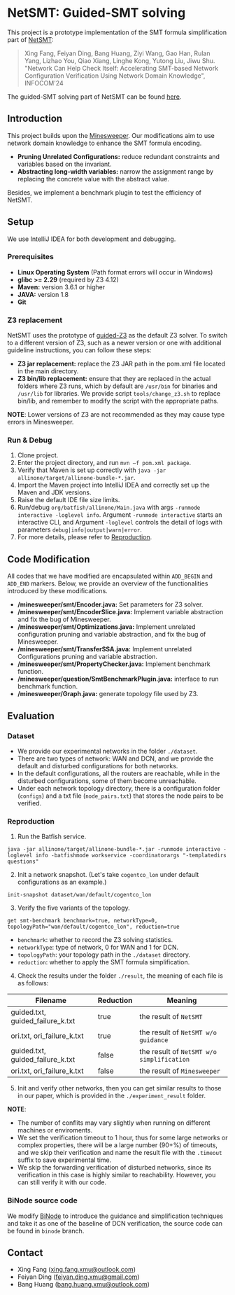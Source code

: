 # NetSMT: Guided-SMT solving
This project is a prototype implementation of the SMT formula simplification part of [NetSMT](https://sngroup.org.cn/work/pdf/NetSMT-INFOCOM24.pdf):
> Xing Fang, Feiyan Ding, Bang Huang, Ziyi Wang, Gao Han, Rulan Yang, Lizhao You, Qiao Xiang,
Linghe Kong, Yutong Liu, Jiwu Shu. "Network Can Help Check Itself: Accelerating SMT-based Network
Configuration Verification Using Network Domain Knowledge", INFOCOM'24

The guided-SMT solving part of NetSMT can be found [here](https://github.com/FangStars/z3_network_guided).


## Introduction
This project builds upon the [Minesweeper](https://github.com/batfish/batfish/releases/tag/2021-03-16-minesweeper).
Our modifications aim to use network domain knowledge to enhance the SMT formula encoding.
- **Pruning Unrelated Configurations:** reduce redundant constraints and variables based on the invariant.
- **Abstracting long-width variables:** narrow the  assignment range by replacing the concrete value with the abstract value.

Besides, we implement a benchmark plugin to test the efficiency of NetSMT.

## Setup
We use IntelliJ IDEA for both development and debugging.

### Prerequisites
- **Linux Operating System** (Path format errors will occur in Windows)
- **glibc >= 2.29** (required by Z3 4.12)
- **Maven:** version 3.6.1 or higher
- **JAVA:** version 1.8
- **Git**

### Z3 replacement
NetSMT uses the prototype of [guided-Z3]() as the default Z3 solver. To switch to a different version of Z3, such as
a newer version or one with additional guideline instructions, you can follow these steps:
- **Z3 jar replacement:** replace the Z3 JAR path in the pom.xml file located in the main directory.
- **Z3 bin/lib replacement:** ensure that they are replaced in the actual folders where Z3 runs,
  which by default are `/usr/bin` for binaries and `/usr/lib` for libraries. We provide script
  `tools/change_z3.sh` to replace bin/lib, and remember to modify the script with the appropriate paths.

**NOTE**: Lower versions of Z3 are not recommended as they may cause type errors in Minesweeper.

### Run & Debug
1. Clone project.
2. Enter the project directory, and run `mvn –f pom.xml package`.
3. Verify that Maven is set up correctly with `java -jar allinone/target/allinone-bundle-*.jar`.
4. Import the Maven project into IntelliJ IDEA and correctly set up the Maven and JDK versions.
5. Raise the default IDE file size limits.
6. Run/debug `org/batfish/allinone/Main.java` with args `-runmode interactive -loglevel info`.
   Argument `-runmode interactive` starts an interactive CLI, and Argument `-loglevel`
   controls the detail of logs with parameters `debug|info|output|warn|error`.
7. For more details, please refer to [Reproduction](#reproduction).

## Code Modification
All codes that we have modified are encapsulated within `ADD_BEGIN` and `ADD_END` markers.
Below, we provide an overview of the functionalities introduced by these modifications.
- **/minesweeper/smt/Encoder.java:** Set parameters for Z3 solver.
- **/minesweeper/smt/EncoderSlice.java:** Implement variable abstraction and fix the bug of Minesweeper.
- **/minesweeper/smt/Optimizations.java:** Implement unrelated configuration pruning and variable abstraction,
  and fix the bug of Minesweeper.
- **/minesweeper/smt/TransferSSA.java:** Implement unrelated Configurations pruning and variable abstraction.
- **/minesweeper/smt/PropertyChecker.java:** Implement benchmark function.
- **/minesweeper/question/SmtBenchmarkPlugin.java:** interface to run benchmark function.
- **/minesweeper/Graph.java:** generate topology file used by Z3.

## Evaluation
### Dataset
- We provide our experimental networks in the folder `./dataset`.
- There are two types of network: WAN and DCN, and we provide the default and disturbed configurations for both networks. 
- In the default configurations, all the routers are reachable, while in the disturbed configurations, some of them become unreachable.
- Under each network topology directory, there is a configuration folder (`configs`) and a txt file (`node_pairs.txt`) that stores the node pairs to be verified.

### Reproduction
1. Run the Batfish service.
```
java -jar allinone/target/allinone-bundle-*.jar -runmode interactive -loglevel info -batfishmode workservice -coordinatorargs "-templatedirs questions"
```
2. Init a network snapshot. (Let's take `cogentco_lon` under default configurations as an example.)
```
init-snapshot dataset/wan/default/cogentco_lon
```
3. Verify the five variants of the topology.
```
get smt-benchmark benchmark=true, networkType=0, topologyPath="wan/default/cogentco_lon", reduction=true
```
- `benchmark`: whether to record the Z3 solving statistics.
- `networkType`: type of network, 0 for WAN and 1 for DCN.
- `topologyPath`: your topology path in the `./dataset` directory. 
- `reduction`: whether to apply the SMT formula simplification.
4. Check the results under the folder `./result`, the meaning of each file is as follows:

| Filename | Reduction | Meaning |
| ---- | ---- | ---- |
| guided.txt, guided_failure_k.txt | true | the result of `NetSMT` | 
| ori.txt, ori_failure_k.txt | true | the result of `NetSMT w/o guidance` |
| guided.txt, guided_failure_k.txt | false | the result of `NetSMT w/o simplification` |
| ori.txt, ori_failure_k.txt | false | the result of `Minesweeper` |

5. Init and verify other networks, then you can get similar results to those in our paper, which is provided in the `./experiment_result` folder.

**NOTE**: 
- The number of conflits may vary slightly when running on different machines or enviroments.
- We set the verification timeout to 1 hour, thus for some large networks or complex properties, there will be a large number (90+%) of timeouts, and we skip their verification and name the result file with the `.timeout` suffix to save experimental time.
- We skip the forwarding verification of disturbed networks, since its verification in this case is highly similar to reachability. However, you can still verify it with our code.

### BiNode source code
We modify [BiNode](https://github.com/xiaozheshao/BiNode/tree/binode_ebgp) to introduce the guidance and simplification techniques and take it as one of the baseline of DCN verification, the source code can be found in `binode` branch.

## Contact
- Xing Fang (xing.fang.xmu@outlook.com)
- Feiyan Ding (feiyan.ding.xmu@gmail.com)
- Bang Huang (bang.huang.xmu@outlook.com)

